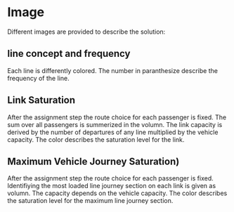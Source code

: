 # Image

Different images are provided to describe the solution:

## line concept and frequency
Each line is differently colored. The number in paranthesize describe the frequency of the line. 

## Link Saturation
After the assignment step the route choice for each passenger is fixed. The sum over all passengers is summerized in the volumn. The link capacity is derived by the number of departures of any line multiplied by the vehicle capacity. The color describes the saturation level for the link.

## Maximum Vehicle Journey Saturation)
After the assignment step the route choice for each passenger is fixed. Identifiying the most loaded line journey section on each link is given as volumn. The capacity depends on the vehicle capacity. The color describes the saturation level for the maximum line journey section.
